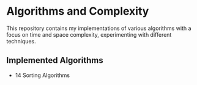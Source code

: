 # Algorithms and Complexity

This repository contains my implementations of various algorithms with a focus on time and space complexity, experimenting with different techniques.

## Implemented Algorithms

- 14 Sorting Algorithms
